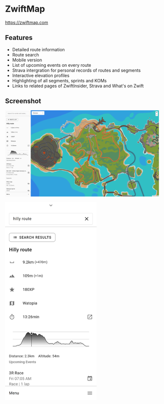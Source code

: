 # ZwiftMap

https://zwiftmap.com

## Features

- Detailed route information
- Route search
- Mobile version
- List of upcoming events on every route
- Strava intergration for personal records of routes and segments
- Interactive elevation profiles
- Highlighting of all segments, sprints and KOMs
- Links to related pages of ZwiftInsider, Strava and What's on Zwift

## Screenshot

![Desktop Screenshot](./docs/screenshot-desktop.png)

<img src="./docs/screenshot-mobile.png" width="300">
